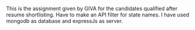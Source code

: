 This is the assignment given by GIVA for the candidates qualified after resume shortlisting.
Have to make an API filter for state names.
I have used mongodb as database and expressJs as server.